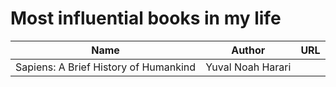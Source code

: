 # Most influential books in my life

| Name | Author | URL |
| ---- | ------ | --- |
| Sapiens: A Brief History of Humankind | Yuval Noah Harari | |
